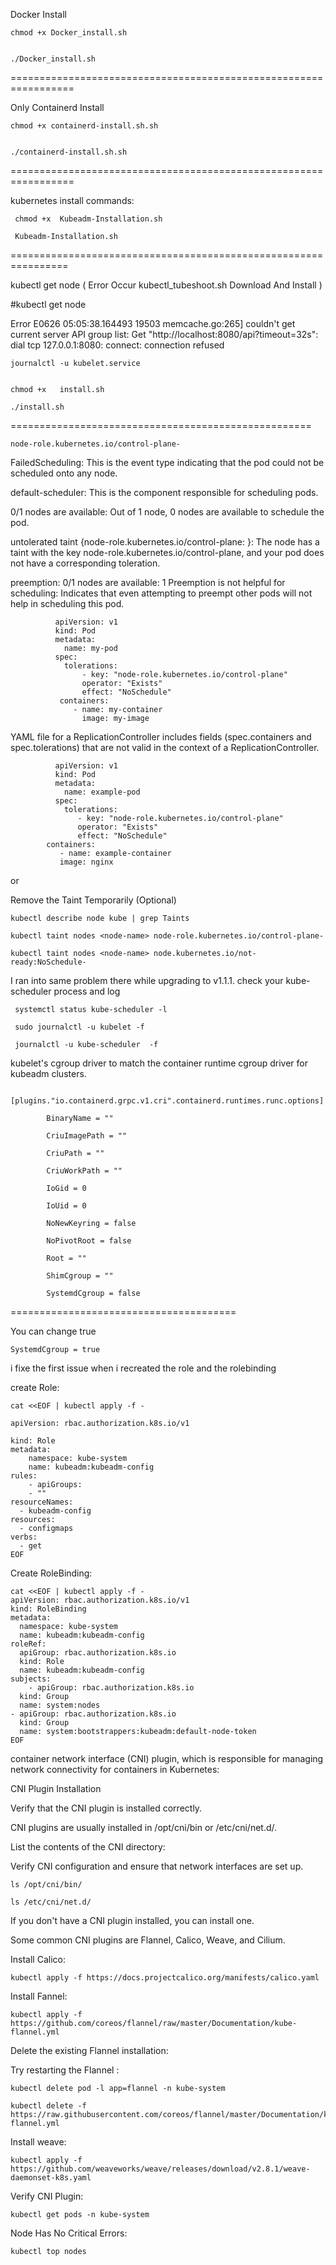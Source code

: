 Docker Install 


    chmod +x Docker_install.sh

  
    ./Docker_install.sh

=================================================================



Only Containerd  Install 


    chmod +x containerd-install.sh.sh

  
    ./containerd-install.sh.sh

=================================================================




kubernetes install commands:

     chmod +x  Kubeadm-Installation.sh
  
     Kubeadm-Installation.sh

================================================================

kubectl get node (   Error Occur  kubectl_tubeshoot.sh  Download And Install    )



#kubectl get node




Error
E0626 05:05:38.164493   19503 memcache.go:265] couldn't get current server API group list: Get "http://localhost:8080/api?timeout=32s": dial tcp 127.0.0.1:8080: connect: connection refused



  
    journalctl -u kubelet.service


    chmod +x   install.sh
          
    ./install.sh


====================================================

    node-role.kubernetes.io/control-plane-


FailedScheduling:     This is the event type indicating that the pod could not be scheduled onto any node.

default-scheduler:     This is the component responsible for scheduling pods.

0/1 nodes are available:     Out of 1 node, 0 nodes are available to schedule the pod.

untolerated taint {node-role.kubernetes.io/control-plane: }:     The node has a taint with the key node-role.kubernetes.io/control-plane, and your pod does not have a corresponding toleration.

preemption: 0/1 nodes are available:   1 Preemption is not helpful for scheduling: Indicates that even attempting to preempt other pods will not help in scheduling this pod.

              apiVersion: v1
              kind: Pod
              metadata:
                name: my-pod
              spec:
                tolerations:
                    - key: "node-role.kubernetes.io/control-plane"
                    operator: "Exists"
                    effect: "NoSchedule"
               containers:
                  - name: my-container
                    image: my-image

YAML file for a ReplicationController includes fields (spec.containers and spec.tolerations) that are not valid in the context of a ReplicationController.


              apiVersion: v1
              kind: Pod
              metadata:
                name: example-pod
              spec:
                tolerations:
                   - key: "node-role.kubernetes.io/control-plane"
                   operator: "Exists"
                   effect: "NoSchedule"
            containers:
               - name: example-container
               image: nginx

or

Remove the Taint Temporarily (Optional)

    
    kubectl describe node kube | grep Taints
    
    kubectl taint nodes <node-name> node-role.kubernetes.io/control-plane-

    kubectl taint nodes <node-name> node.kubernetes.io/not-ready:NoSchedule-



I ran into same problem there while upgrading to v1.1.1. check your kube-scheduler process and log

     systemctl status kube-scheduler -l

     sudo journalctl -u kubelet -f
               
     journalctl -u kube-scheduler  -f



kubelet's cgroup driver to match the container runtime cgroup driver for kubeadm clusters.

    

     [plugins."io.containerd.grpc.v1.cri".containerd.runtimes.runc.options]
           
            BinaryName = ""
            
            CriuImagePath = ""
            
            CriuPath = ""
            
            CriuWorkPath = ""
            
            IoGid = 0
            
            IoUid = 0
            
            NoNewKeyring = false
            
            NoPivotRoot = false
            
            Root = ""
            
            ShimCgroup = ""
            
            SystemdCgroup = false
            
=======================================

You can change true

    SystemdCgroup = true




i fixe the first issue when i recreated the role and the rolebinding

create Role:

    cat <<EOF | kubectl apply -f -

    apiVersion: rbac.authorization.k8s.io/v1
    
    kind: Role
    metadata:
        namespace: kube-system
        name: kubeadm:kubeadm-config
    rules:
        - apiGroups:
        - ""
    resourceNames:
      - kubeadm-config
    resources:
      - configmaps
    verbs:
      - get
    EOF

Create RoleBinding:


    cat <<EOF | kubectl apply -f -
    apiVersion: rbac.authorization.k8s.io/v1
    kind: RoleBinding
    metadata:
      namespace: kube-system
      name: kubeadm:kubeadm-config
    roleRef:
      apiGroup: rbac.authorization.k8s.io
      kind: Role
      name: kubeadm:kubeadm-config
    subjects:
        - apiGroup: rbac.authorization.k8s.io
      kind: Group
      name: system:nodes
    - apiGroup: rbac.authorization.k8s.io
      kind: Group
      name: system:bootstrappers:kubeadm:default-node-token
    EOF


container network interface (CNI) plugin, which is responsible for managing network connectivity for containers in Kubernetes:

CNI Plugin Installation

Verify that the CNI plugin is installed correctly. 

CNI plugins are usually installed in /opt/cni/bin or /etc/cni/net.d/.

List the contents of the CNI directory:

Verify CNI configuration and ensure that network interfaces are set up.


    ls /opt/cni/bin/

    ls /etc/cni/net.d/

If you don't have a CNI plugin installed, you can install one. 

Some common CNI plugins are Flannel, Calico, Weave, and Cilium.

Install Calico:

    kubectl apply -f https://docs.projectcalico.org/manifests/calico.yaml

Install Fannel:
    
    kubectl apply -f https://github.com/coreos/flannel/raw/master/Documentation/kube-flannel.yml

Delete the existing Flannel installation:

Try restarting the Flannel :

    kubectl delete pod -l app=flannel -n kube-system

    kubectl delete -f https://raw.githubusercontent.com/coreos/flannel/master/Documentation/kube-flannel.yml


Install weave:

    kubectl apply -f  https://github.com/weaveworks/weave/releases/download/v2.8.1/weave-daemonset-k8s.yaml

Verify CNI Plugin:

    kubectl get pods -n kube-system

Node Has No Critical Errors:

    kubectl top nodes
